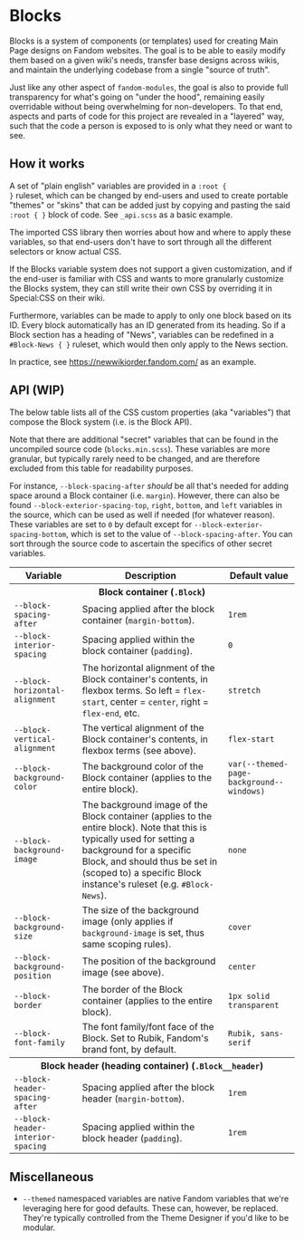# Blocks

Blocks is a system of components (or templates) used for creating Main Page designs on Fandom websites. The goal is to be able to easily modify them based on a given wiki's needs, transfer base designs across wikis, and maintain the underlying codebase from a single "source of truth".

Just like any other aspect of <code>fandom-modules</code>, the goal is also to provide full transparency for what's going on "under the hood", remaining easily overridable without being overwhelming for non-developers. To that end, aspects and parts of code for this project are revealed in a "layered" way, such that the code a person is exposed to is only what they need or want to see.

## How it works

A set of "plain english" variables are provided in a <code>:root { }</code> ruleset, which can be changed by end-users and used to create portable "themes" or "skins" that can be added just by copying and pasting the said <code>:root { }</code> block of code. See <code>_api.scss</code> as a basic example.

The imported CSS library then worries about how and where to apply these variables, so that end-users don't have to sort through all the different selectors or know actual CSS.

If the Blocks variable system does not support a given customization, and if the end-user is familiar with CSS and wants to more granularly customize the Blocks system, they can still write their own CSS by overriding it in Special:CSS on their wiki.

Furthermore, variables can be made to apply to only one block based on its ID. Every block automatically has an ID generated from its heading. So if a Block section has a heading of "News", variables can be redefined in a <code>#Block-News { }</code> ruleset, which would then only apply to the News section.

In practice, see https://newwikiorder.fandom.com/ as an example.

## API (WIP)

The below table lists all of the CSS custom properties (aka "variables") that compose the Block system (i.e. is the Block API).

Note that there are additional "secret" variables that can be found in the uncompiled source code (<code>blocks.min.scss</code>). These variables are more granular, but typically rarely need to be changed, and are therefore excluded from this table for readability purposes.

For instance, <code>--block-spacing-after</code> <em>should</em> be all that's needed for adding space around a Block container (i.e. <code>margin</code>). However, there can also be found <code>--block-exterior-spacing-top</code>, <code>right</code>, <code>bottom</code>, and <code>left</code> variables in the source, which can be used as well if needed (for whatever reason). These variables are set to <code>0</code> by default except for <code>--block-exterior-spacing-bottom</code>, which is set to the value of <code>--block-spacing-after</code>. You can sort through the source code to ascertain the specifics of other secret variables.

<table>
  <thead>
    <tr>
      <th>Variable</th>
      <th>Description</th>
      <th>Default value</th>
    </tr>
  </thead>
  <tbody>
    <tr>
      <th colspan="3">Block container (<code>.Block</code>)</th>
    </tr>
    <tr>
      <td><code>--block-spacing-after</code></td>
      <td>Spacing applied after the block container (<code>margin-bottom</code>).</td>
      <td><code>1rem</code></td>
    </tr>
    <tr>
      <td><code>--block-interior-spacing</code></td>
      <td>Spacing applied within the block container (<code>padding</code>).</td>
      <td><code>0</code></td>
    </tr>
    <tr>
      <td><code>--block-horizontal-alignment</code></td>
      <td>The horizontal alignment of the Block container's contents, in flexbox terms. So left = <code>flex-start</code>, center = <code>center</code>, right = <code>flex-end</code>, etc.</td>
      <td><code>stretch</code></td>
    </tr>
    <tr>
      <td><code>--block-vertical-alignment</code></td>
      <td>The vertical alignment of the Block container's contents, in flexbox terms (see above).</td>
      <td><code>flex-start</code></td>
    </tr>
    <tr>
      <td><code>--block-background-color</code></td>
      <td>The background color of the Block container (applies to the entire block).</td>
      <td><code>var(--themed-page-background--windows)</code></td>
    </tr>
    <tr>
      <td><code>--block-background-image</code></td>
      <td>The background image of the Block container (applies to the entire block). Note that this is typically used for setting a background for a specific Block, and should thus be set in (scoped to) a specific Block instance's ruleset (e.g. <code>#Block-News</code>).</td>
      <td><code>none</code></td>
    </tr>
    <tr>
      <td><code>--block-background-size</code></td>
      <td>The size of the background image (only applies if <code>background-image</code> is set, thus same scoping rules).</td>
      <td><code>cover</code></td>
    </tr>
    <tr>
      <td><code>--block-background-position</code></td>
      <td>The position of the background image (see above).</td>
      <td><code>center</code></td>
    </tr>
    <tr>
      <td><code>--block-border</code></td>
      <td>The border of the Block container (applies to the entire block).</td>
      <td><code>1px solid transparent</code></td>
    </tr>
    <tr>
      <td><code>--block-font-family</code></td>
      <td>The font family/font face of the Block. Set to Rubik, Fandom's brand font, by default.</td>
      <td><code>Rubik, sans-serif</code></td>
    </tr>
    <tr>
      <th colspan="3">Block header (heading container) (<code>.Block__header</code>)</th>
    </tr>
    <tr>
      <td><code>--block-header-spacing-after</code></td>
      <td>Spacing applied after the block header (<code>margin-bottom</code>).</td>
      <td><code>1rem</code></td>
    </tr>
    <tr>
      <td><code>--block-header-interior-spacing</code></td>
      <td>Spacing applied within the block header (<code>padding</code>).</td>
      <td><code>1rem</code></td>
    </tr>
  </tbody>
</table>

## Miscellaneous

* `--themed` namespaced variables are native Fandom variables that we're leveraging here for good defaults. These can, however, be replaced. They're typically controlled from the Theme Designer if you'd like to be modular.